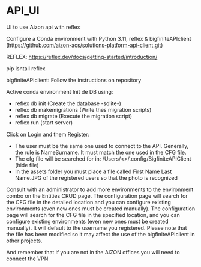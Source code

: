 # API_UI
UI to use Aizon api with reflex

Configure a Conda environment with Python 3.11, reflex & bigfiniteAPIclient (https://github.com/aizon-acs/solutions-platform-api-client.git)

REFLEX: https://reflex.dev/docs/getting-started/introduction/

pip isntall reflex

bigfiniteAPIclient: Follow the instructions on repository


Active conda environment
Init de DB using:
  - reflex db init (Create the database -sqlite-)
  - reflex db makemigrations (Write thes migration scripts)
  - reflex db migrate (Execute the migration script)
  - reflex run (start server)

Click on Login and them Register: 
- The user must be the same one used to connect to the API. Generally, the rule is NameSurname. It must match the one used in the CFG file.
- The cfg file will be searched for in: /Users/<<user>>/.config/BigfiniteAPIClient (hide file)
- In the assets folder you must place a file called First Name Last Name.JPG of the registered users so that the photo is recognized

Consult with an administrator to add more environments to the environment combo on the Entities CRUD page.
The configuration page will search for the CFG file in the detailed location and you can configure existing environments (even new ones must be created manually).
The configuration page will search for the CFG file in the specified location, and you can configure existing environments (even new ones must be created manually).
It will default to the username you registered.
Please note that the file has been modified so it may affect the use of the bigfiniteAPIclient in other projects.

And remember that if you are not in the AIZON offices you will need to connect the VPN